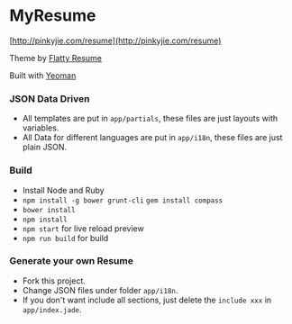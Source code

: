 MyResume
========

[http://pinkyjie.com/resume](http://pinkyjie.com/resume)

Theme by [Flatty Resume](http://amindiary.com/demo/flatty-cv/)

Built with [Yeoman](http://yeoman.io/)


### JSON Data Driven

* All templates are put in `app/partials`, these files are just layouts with variables.
* All Data for different languages are put in `app/i18n`, these files are just plain JSON.

### Build

* Install Node and Ruby
* `npm install -g bower grunt-cli`
  `gem install compass`
* `bower install`
* `npm install`
* `npm start` for live reload preview
* `npm run build` for build

### Generate your own Resume

* Fork this project.
* Change JSON files under folder `app/i18n`.
* If you don't want include all sections, just delete the `include xxx` in `app/index.jade`.


